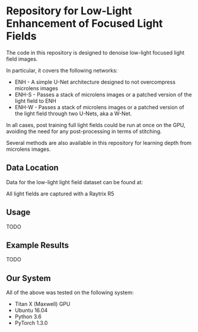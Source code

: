 # Repository for Low-Light Enhancement of Focused Light Fields
The code in this repository is designed to denoise low-light focused light field images.

In particular, it covers the following networks:
* ENH - A simple U-Net architecture designed to not overcompress microlens images
* ENH-S - Passes a stack of microlens images or a patched version of the light field to ENH
* ENH-W - Passes a stack of microlens images or a patched version of the light field through two U-Nets, aka a W-Net. 

In all cases, post training full light fields could be run at once on the GPU, avoiding the need for any post-processing in terms of stitching.

Several methods are also available in this repository for learning depth from microlens images.

## Data Location
Data for the low-light light field dataset can be found at:

All light fields are captured with a Raytrix R5

## Usage

TODO

## Example Results

TODO

## Our System
All of the above was tested on the following system:
* Titan X (Maxwell) GPU
* Ubuntu 16.04
* Python 3.6
* PyTorch 1.3.0
